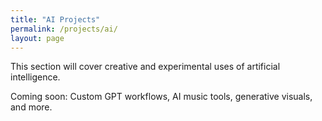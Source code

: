 ```yaml
---
title: "AI Projects"
permalink: /projects/ai/
layout: page
---
```


This section will cover creative and experimental uses of artificial intelligence. 

Coming soon: Custom GPT workflows, AI music tools, generative visuals, and more. 